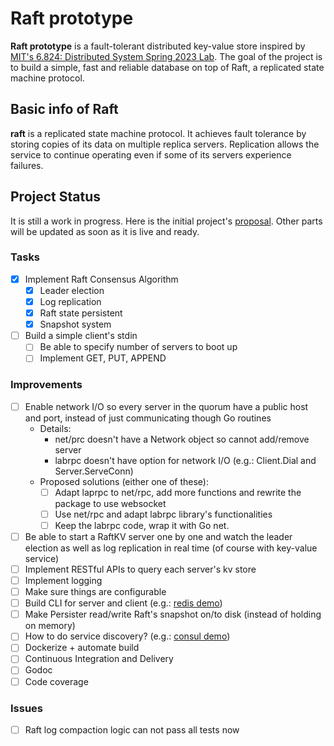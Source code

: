 # Raft prototype

**Raft prototype** is a fault-tolerant distributed key-value store inspired by
[MIT's 6.824: Distributed System Spring 2023 Lab](https://pdos.csail.mit.edu/6.824/labs/lab-raft.html).
The goal of the project is to build a simple, fast and reliable database on top
of Raft, a replicated state machine protocol.

## Basic info of Raft

**raft** is a replicated state machine protocol. It achieves fault tolerance by storing copies of
its data on multiple replica servers. Replication allows the service to continue operating even if
some of its servers experience failures.

## Project Status

It is still a work in progress. Here is the initial project's [proposal](PROPOSAL.md).
Other parts will be updated as soon as it is live and ready.

### Tasks

- [x] Implement Raft Consensus Algorithm
  - [x] Leader election
  - [x] Log replication
  - [x] Raft state persistent
  - [x] Snapshot system
- [ ] Build a simple client's stdin
  - [ ] Be able to specify number of servers to boot up
  - [ ] Implement GET, PUT, APPEND

### Improvements

- [ ] Enable network I/O so every server in the quorum have a public host and port, instead of just
  communicating though Go routines
  - Details:
    - net/prc doesn't have a Network object so cannot add/remove server
    - labrpc doesn't have option for network I/O (e.g.: Client.Dial and Server.ServeConn)
  - Proposed solutions (either one of these):
    - [ ] Adapt laprpc to net/rpc, add more functions and rewrite the package to use websocket
    - [ ] Use net/rpc and adapt labrpc library's functionalities
    - [ ] Keep the labrpc code, wrap it with Go net.
- [ ] Be able to start a RaftKV server one by one and watch the leader election as well as
  log replication in real time (of course with key-value service)
- [ ] Implement RESTful APIs to query each server's kv store
- [ ] Implement logging
- [ ] Make sure things are configurable
- [ ] Build CLI for server and client (e.g.: [redis demo](http://try.redis.io/))
- [ ] Make Persister read/write Raft's snapshot on/to disk (instead of holding on memory)
- [ ] How to do service discovery? (e.g.: [consul demo](https://youtu.be/huvBEB3suoo))
- [ ] Dockerize + automate build
- [ ] Continuous Integration and Delivery
- [ ] Godoc 
- [ ] Code coverage 

### Issues

- [ ] Raft log compaction logic can not pass all tests now
